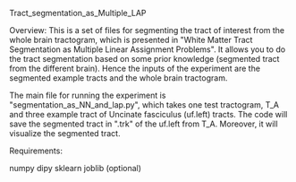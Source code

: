 Tract_segmentation_as_Multiple_LAP

Overview:
This is a set of files for segmenting the tract of interest from the whole brain tractogram, which is presented in "White Matter Tract Segmentation as Multiple Linear Assignment Problems". It allows you to do the tract segmentation based on some prior knowledge (segmented tract from the different brain). Hence the inputs of the experiment are the segmented example tracts and the whole brain tractogram.    

The main file for running the experiment is "segmentation_as_NN_and_lap.py", which takes one test tractogram, T_A and three example tract of Uncinate fasciculus (uf.left) tracts. The code will save the segmented tract in ".trk" of the uf.left from T_A. Moreover, it will visualize the segmented tract. 


Requirements:

numpy
dipy
sklearn
joblib (optional)





